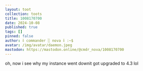 ```yaml
---
layout: toot
collection: toots
title: 1008170700
date: 2024-10-08
published: true
tags: []
pinned: false
author: ⸸ commander ░ nova ⸸ :~$
avatar: /img/avatar/daemon.jpeg
mastodon: https://mastodon.online/@cmdr_nova/1008170700
---
```


oh, now i see why my instance went downit got upgraded to 4.3 lol
